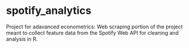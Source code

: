 # spotify_analytics
Project for adavanced econometrics: Web scraping portion of the project meant to collect feature data from the Spotify Web API for cleaning and analysis in R. 
